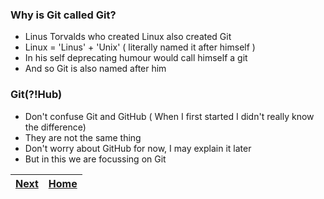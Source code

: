 ### Why is Git called Git?

-   Linus Torvalds who created Linux also created Git
-   Linux = 'Linus' + 'Unix' ( literally named it after himself )
-   In his self deprecating humour would call himself a git
-   And so Git is also named after him

### Git(?!Hub)

-   Don't confuse Git and GitHub ( When I first started I didn't really know the difference)
-   They are not the same thing
-   Don't worry about GitHub for now, I may explain it later
-   But in this we are focussing on Git

| [Next](Problem.md) | [Home](index.md) |
| ------------------ | ---------------- |

